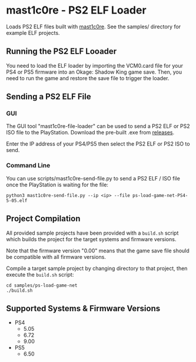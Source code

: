 # mast1c0re - PS2 ELF Loader

Loads PS2 ELF files built with [mast1c0re](https://github.com/McCaulay/mast1c0re). See the samples/ directory for example ELF projects.

## Running the PS2 ELF Looader

You need to load the ELF loader by importing the VCM0.card file for your PS4 or PS5 firmware into an Okage: Shadow King game save. Then, you need to run the game and restore the save file to trigger the loader.

## Sending a PS2 ELF File

### GUI
The GUI tool "mast1c0re-file-loader" can be used to send a PS2 ELF or PS2 ISO file to the PlayStation. Download the pre-built .exe from [releases](https://github.com/McCaulay/mast1c0re-ps2-elf-loader/releases).

Enter the IP address of your PS4/PS5 then select the PS2 ELF or PS2 ISO to send.

### Command Line
You can use scripts/mast1c0re-send-file.py to send a PS2 ELF / ISO file once the PlayStation is waiting for the file:

~~~
python3 mast1c0re-send-file.py --ip <ip> --file ps-load-game-net-PS4-5-05.elf
~~~

## Project Compilation
All provided sample projects have been provided with a `build.sh` script which builds the project for the target systems and firmware versions.

Note that the firmware version "0.00" means that the game save file should be compatible with all firmware versions.

Compile a target sample project by changing directory to that project, then execute the `build.sh` script:

~~~
cd samples/ps-load-game-net
./build.sh
~~~

## Supported Systems & Firmware Versions
* PS4
  * 5.05
  * 6.72
  * 9.00
* PS5
  * 6.50
